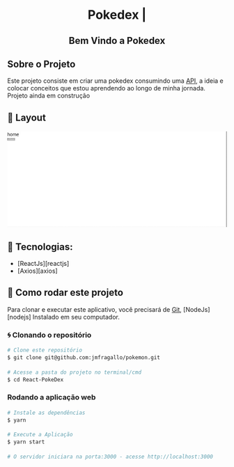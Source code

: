 

<h1 align="center">
 Pokedex  |
</h1>

<h2 align="center">
  Bem Vindo a Pokedex
</h2>

##  Sobre o Projeto

Este projeto consiste em criar uma pokedex consumindo uma [API](pokeapi.co), a ideia e colocar conceitos que estou aprendendo ao longo de minha jornada. Projeto ainda em construção

## 🎨 Layout

<h4 align="center">
  <img alt="Layout" title="Layout" src=".github/layout.gif"/>
</h4>


## 🔨 Tecnologias:

- [ReactJs][reactjs]
- [Axios][axios]

## 🚀 Como rodar este projeto

Para clonar e executar este aplicativo, você precisará de [Git](https://git-scm.com), [NodeJs][nodejs] Instalado em seu computador.

### 🌀 Clonando o repositório

```bash
# Clone este repositório
$ git clone git@github.com:jmfragallo/pokemon.git

# Acesse a pasta do projeto no terminal/cmd
$ cd React-PokeDex
```

###  Rodando a aplicação web

```bash
# Instale as dependências
$ yarn

# Execute a Aplicação
$ yarn start

# O servidor iniciara na porta:3000 - acesse http://localhost:3000
```
